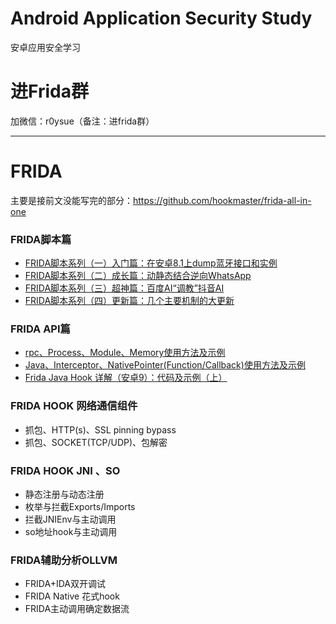 # Android Application Security Study
安卓应用安全学习


# 进Frida群

加微信：r0ysue（备注：进frida群）

---

# FRIDA

主要是接前文没能写完的部分：https://github.com/hookmaster/frida-all-in-one

### FRIDA脚本篇

- [FRIDA脚本系列（一）入门篇：在安卓8.1上dump蓝牙接口和实例](https://github.com/hookmaster/frida-all-in-one/tree/master/04.FRIDA-SCRIPTS/FRIDA%E8%84%9A%E6%9C%AC%E7%B3%BB%E5%88%97%EF%BC%88%E4%B8%80%EF%BC%89%E5%85%A5%E9%97%A8%E7%AF%87%EF%BC%9A%E5%9C%A8%E5%AE%89%E5%8D%938.1%E4%B8%8Adump%E8%93%9D%E7%89%99%E6%8E%A5%E5%8F%A3%E5%92%8C%E5%AE%9E%E4%BE%8B)
- [FRIDA脚本系列（二）成长篇：动静态结合逆向WhatsApp](https://github.com/hookmaster/frida-all-in-one/tree/master/04.FRIDA-SCRIPTS/FRIDA%E8%84%9A%E6%9C%AC%E7%B3%BB%E5%88%97%EF%BC%88%E4%BA%8C%EF%BC%89%E6%88%90%E9%95%BF%E7%AF%87%EF%BC%9A%E5%8A%A8%E9%9D%99%E6%80%81%E7%BB%93%E5%90%88%E9%80%86%E5%90%91WhatsApp)
- [FRIDA脚本系列（三）超神篇：百度AI“调教”抖音AI](https://github.com/hookmaster/frida-all-in-one/tree/master/04.FRIDA-SCRIPTS/FRIDA%E8%84%9A%E6%9C%AC%E7%B3%BB%E5%88%97%EF%BC%88%E4%B8%89%EF%BC%89%E8%B6%85%E7%A5%9E%E7%AF%87%EF%BC%9A%E7%99%BE%E5%BA%A6AI%E2%80%9C%E8%B0%83%E6%95%99%E2%80%9D%E6%8A%96%E9%9F%B3AI)
- [FRIDA脚本系列（四）更新篇：几个主要机制的大更新](https://www.anquanke.com/post/id/177597)

### FRIDA API篇

- [rpc、Process、Module、Memory使用方法及示例](https://www.anquanke.com/post/id/195215)
- [Java、Interceptor、NativePointer(Function/Callback)使用方法及示例](https://www.anquanke.com/post/id/195869)
- [Frida Java Hook 详解（安卓9）：代码及示例（上）](https://mp.weixin.qq.com/s/2BdX-rtAu8WZuzY3pK94NQ)

### FRIDA HOOK 网络通信组件

- 抓包、HTTP(s)、SSL pinning bypass
- 抓包、SOCKET(TCP/UDP)、包解密

### FRIDA HOOK JNI 、SO

- 静态注册与动态注册
- 枚举与拦截Exports/Imports
- 拦截JNIEnv与主动调用
- so地址hook与主动调用

### FRIDA辅助分析OLLVM

- FRIDA+IDA双开调试
- FRIDA Native 花式hook
- FRIDA主动调用确定数据流
